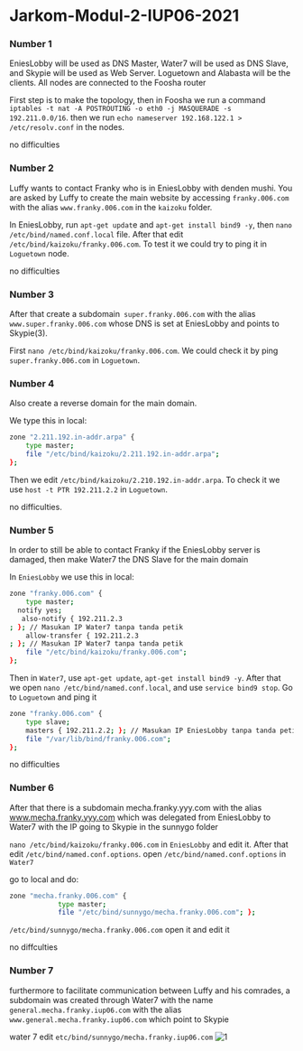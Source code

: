 # Jarkom-Modul-2-IUP06-2021

### **Number 1**

EniesLobby will be used as DNS Master, Water7 will be used as DNS Slave, and Skypie will be used as Web Server. Loguetown and Alabasta will be the clients. All nodes are connected to the Foosha router <br>

First step is to make the topology, then in Foosha we run a command `iptables -t nat -A POSTROUTING -o eth0 -j MASQUERADE -s 192.211.0.0/16`. then we run `echo nameserver 192.168.122.1 > /etc/resolv.conf` in the nodes. <br>

no difficulties <br>


### **Number 2**

Luffy wants to contact Franky who is in EniesLobby with denden mushi. You are asked by Luffy to create the main website by accessing `franky.006.com` with the alias `www.franky.006.com` in the `kaizoku` folder. <br>

In EniesLobby, run `apt-get updat`e and `apt-get install bind9 -y`, then `nano /etc/bind/named.conf.local` file. After that edit `/etc/bind/kaizoku/franky.006.com`. To test it we could try to ping it in `Loguetown` node. <br>

no difficulties <br>

### **Number 3**

After that create a subdomain` super.franky.006.com` with the alias` www.super.franky.006.com` whose DNS is set at EniesLobby and points to Skypie(3). <br>

First `nano /etc/bind/kaizoku/franky.006.com`. We could check it by ping `super.franky.006.com` in `Loguetown`.

### **Number 4**

Also create a reverse domain for the main domain. <br>

We type this in local: <br>
```bash
zone "2.211.192.in-addr.arpa" {
    type master;
    file "/etc/bind/kaizoku/2.211.192.in-addr.arpa";
};
```
Then we edit `/etc/bind/kaizoku/2.210.192.in-addr.arpa`. To check it we use `host -t PTR 192.211.2.2` in `Loguetown`. <br>

no difficulties. <br>

### **Number 5**

In order to still be able to contact Franky if the EniesLobby server is damaged, then make Water7 the DNS Slave for the main domain <br>

In `EniesLobby` we use this in local: <br>
```bash
zone "franky.006.com" {
    type master;
  notify yes;
   also-notify { 192.211.2.3
; }; // Masukan IP Water7 tanpa tanda petik
    allow-transfer { 192.211.2.3
; }; // Masukan IP Water7 tanpa tanda petik
    file "/etc/bind/kaizoku/franky.006.com";
};
```
Then in `Water7`, use `apt-get update`, `apt-get install bind9 -y`. After that we open `nano /etc/bind/named.conf.local`, and use `service bind9 stop`. Go to `Loguetown` and ping it <br>
```bash
zone "franky.006.com" {
    type slave;
    masters { 192.211.2.2; }; // Masukan IP EniesLobby tanpa tanda petik
    file "/var/lib/bind/franky.006.com";
};
```
no difficulties

### **Number 6**

After that there is a subdomain mecha.franky.yyy.com with the alias www.mecha.franky.yyy.com which was delegated from EniesLobby to Water7 with the IP going to Skypie in the sunnygo folder <br>

`nano /etc/bind/kaizoku/franky.006.com` in `EniesLobby` and edit it. After that edit `/etc/bind/named.conf.options`. open `/etc/bind/named.conf.options` in `Water7` <br>

go to local and do: <br>
```bash
zone "mecha.franky.006.com" {
            type master;
            file "/etc/bind/sunnygo/mecha.franky.006.com"; };
```
`/etc/bind/sunnygo/mecha.franky.006.com` open it and edit it <br>

no diffculties <br>

### **Number 7**

furthermore to facilitate communication between Luffy and his comrades, a subdomain was created through Water7 with the name <br>
`general.mecha.franky.iup06.com` with the alias `www.general.mecha.franky.iup06.com` which point to Skypie <br>

water 7 edit `etc/bind/sunnygo/mecha.franky.iup06.com`
![1](https://user-images.githubusercontent.com/74299958/139528596-1caa4b62-969a-45d6-8b16-b5080cb5b850.jpg)








